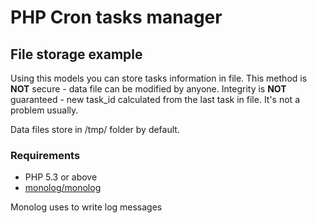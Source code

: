 # PHP Cron tasks manager

## File storage example

Using this models you can store tasks information in file. 
This method is **NOT** secure - data file can be modified by anyone.
Integrity is **NOT**  guaranteed - new task_id calculated from the last task in file. It's not a problem usually.

Data files store in /tmp/ folder by default.

### Requirements

* PHP 5.3 or above
* [monolog/monolog](https://github.com/Seldaek/monolog)

Monolog uses to write log messages
